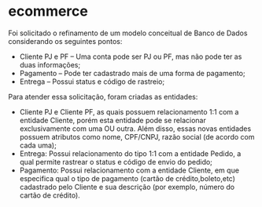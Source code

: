 # ecommerce

Foi solicitado o refinamento de um modelo conceitual de Banco de Dados considerando os seguintes pontos:

- Cliente PJ e PF – Uma conta pode ser PJ ou PF, mas não pode ter as duas informações;
- Pagamento – Pode ter cadastrado mais de uma forma de pagamento;
- Entrega – Possui status e código de rastreio;

Para atender essa solicitação, foram criadas as entidades:

- Cliente PJ e Cliente PF, as quais possuem relacionamento 1:1 com a entidade Cliente, porém esta entidade pode se relacionar exclusivamente com uma OU outra. Além disso, essas novas entidades possuem atributos como nome, CPF/CNPJ, razão social (de acordo com cada uma);
- Entrega: Possui relacionamento do tipo 1:1 com a entidade Pedido, a qual permite rastrear o status e código de envio do pedido;
- Pagamento: Possui relacionamento com a entidade Cliente, em que especifica qual o tipo de pagamento (cartão de crédito,boleto,etc) cadastrado pelo Cliente e sua descrição (por exemplo, número do cartão de crédito).
